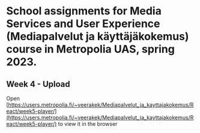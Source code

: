 # School assignments for Media Services and User Experience (Mediapalvelut ja käyttäjäkokemus) course in Metropolia UAS, spring 2023.

## Week 4 - Upload

Open [https://users.metropolia.fi/~veerakek/Mediapalvelut_ja_kayttajakokemus/React/week5-player/](https://users.metropolia.fi/~veerakek/Mediapalvelut_ja_kayttajakokemus/React/week5-player/) to view it in the browser
